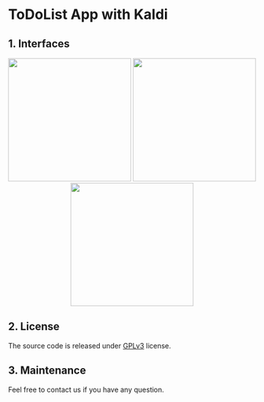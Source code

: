 # ToDoList App with Kaldi

## 1. Interfaces

<div align=center>
<img src="https://user-images.githubusercontent.com/78716774/215257911-dc6b09ca-fdab-42c7-8be9-9b801bc6af62.jpg" width="250"/> <img src="https://user-images.githubusercontent.com/78716774/215257913-75beda39-b234-4ac7-b43c-94265ba46f70.jpg" width="250"/> <img src="https://user-images.githubusercontent.com/78716774/215257914-d998b482-fffd-4bf9-b99f-2c79edbd1ca6.jpg" width="250"/></div>

## 2. License

The source code is released under [GPLv3](https://www.gnu.org/licenses/) license.

## 3. Maintenance

Feel free to contact us if you have any question.

